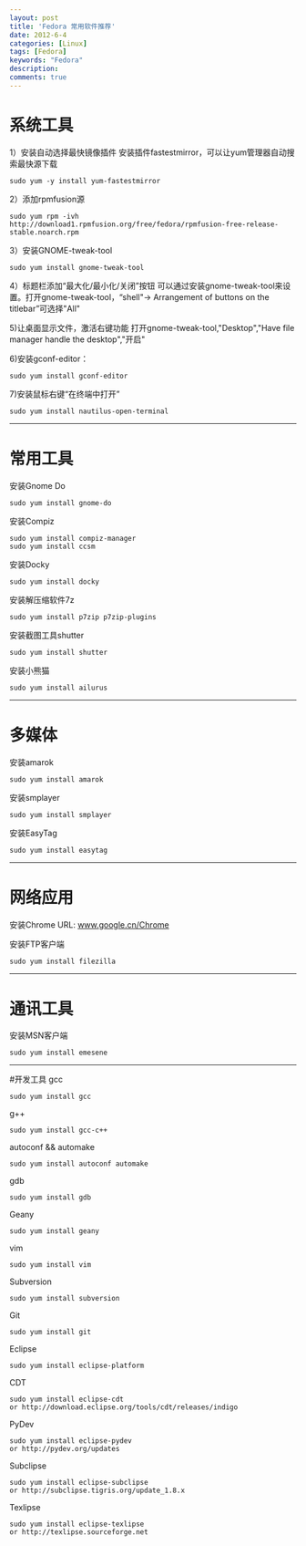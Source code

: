 ```yaml
---
layout: post
title: 'Fedora 常用软件推荐'
date: 2012-6-4
categories: [Linux]
tags: [Fedora]
keywords: "Fedora"
description: 
comments: true
---
```

# 系统工具
1）安装自动选择最快镜像插件
安装插件fastestmirror，可以让yum管理器自动搜索最快源下载

```
sudo yum -y install yum-fastestmirror
```

2）添加rpmfusion源

```
sudo yum rpm -ivh http://download1.rpmfusion.org/free/fedora/rpmfusion-free-release-stable.noarch.rpm
```

3）安装GNOME-tweak-tool

```
sudo yum install gnome-tweak-tool
```

4）标题栏添加“最大化/最小化/关闭”按钮
可以通过安装gnome-tweak-tool来设置。打开gnome-tweak-tool，“shell"-> Arrangement of buttons on the titlebar”可选择"All"

5)让桌面显示文件，激活右键功能
打开gnome-tweak-tool,"Desktop","Have file manager handle the desktop","开启"

6)安装gconf-editor：

```
sudo yum install gconf-editor
```

7)安装鼠标右键“在终端中打开”

```
sudo yum install nautilus-open-terminal
```

---

# 常用工具
安装Gnome Do

```
sudo yum install gnome-do
```

安装Compiz

```
sudo yum install compiz-manager
sudo yum install ccsm
```

安装Docky

```
sudo yum install docky
```

安装解压缩软件7z

```
sudo yum install p7zip p7zip-plugins
```

安装截图工具shutter

```
sudo yum install shutter
```

安装小熊猫

```
sudo yum install ailurus
```

---

# 多媒体
安装amarok

```
sudo yum install amarok
```

安装smplayer

```
sudo yum install smplayer
```

安装EasyTag

```
sudo yum install easytag
```

---

# 网络应用
安装Chrome
URL: www.google.cn/Chrome

安装FTP客户端

```
sudo yum install filezilla
```

---

# 通讯工具
安装MSN客户端

```
sudo yum install emesene
```

---

#开发工具
gcc

```
sudo yum install gcc
```

g++

```
sudo yum install gcc-c++
```

autoconf && automake

```
sudo yum install autoconf automake
```

gdb

```
sudo yum install gdb
```

Geany

```
sudo yum install geany
```

vim

```
sudo yum install vim
```

Subversion

```
sudo yum install subversion
```

Git

```
sudo yum install git
```

Eclipse

```
sudo yum install eclipse-platform
```

CDT

```
sudo yum install eclipse-cdt
or http://download.eclipse.org/tools/cdt/releases/indigo
```

PyDev

```
sudo yum install eclipse-pydev
or http://pydev.org/updates
```

Subclipse

```
sudo yum install eclipse-subclipse
or http://subclipse.tigris.org/update_1.8.x
```

Texlipse

```
sudo yum install eclipse-texlipse
or http://texlipse.sourceforge.net
```

